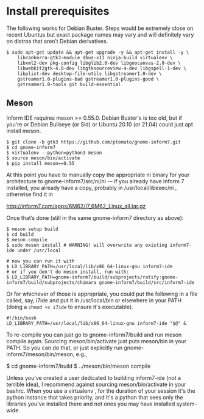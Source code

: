 # Install prerequisites

The following works for Debian Buster. Steps would be extremely close
on recent Ubuntus but exact package names may vary and will
definitely vary on distros that aren’t Debian derivatives.

```
$ sudo apt-get update && apt-get upgrade -y && apt-get install -y \
    libcanberra-gtk3-module dbus-x11 ninja-build virtualenv \
    libxml2-dev pkg-config libglib2.0-dev libgoocanvas-2.0-dev \
    libwebkit2gtk-4.0-dev libgtksourceview-4-dev libgspell-1-dev \
    libplist-dev desktop-file-utils libgstreamer1.0-dev \
    gstreamer1.0-plugins-bad gstreamer1.0-plugins-good \
    gstreamer1.0-tools git build-essential
```
## Meson

Inform IDE requires meson >= 0.55.0. Debian Buster's is too old,
but if you're or Debian Bullseye (or Sid) or Ubuntu 20.10 (or 21.04)
could just apt install meson.

```
$ git clone -b gtk3 https://github.com/ptomato/gnome-inform7.git
$ cd gnome-inform7
$ virtualenv --python=python3 meson
$ source meson/bin/activate
$ pip install meson==0.55
```
At this point you have to manually copy the appropriate ni binary
for your architecture to gnome-inform7/src/ni/ni -– if you already
have Inform 7 installed, you already have a copy, probably in
/usr/local/libexec/ni , otherwise find it in

http://inform7.com/apps/6M62/I7_6M62_Linux_all.tar.gz

Once that’s done (still in the same gnome-inform7 directory as above):

```
$ meson setup build
$ cd build
$ meson compile
$ sudo meson install # WARNING! will overwrite any existing inform7-ide under /usr/local

# now you can run it with
$ LD_LIBRARY_PATH=/usr/local/lib/x86_64-linux-gnu inform7-ide
# or if you don't do meson install, run with:
$ LD_LIBRARY_PATH=gnome-inform7/build/subprojects/ratify:gnome-inform7/build/subprojects/chimara gnome-inform7/build/src/inform7-ide
```

Or for whichever of those is appropriate, you could put the following in a
file called, say, i7ide and put it in /usr/local/bin or elsewhere in your PATH
(doing a ``chmod +x i7ide`` to ensure it's executable).

```
#!/bin/bash
LD_LIBRARY_PATH=/usr/local/lib/x86_64-linux-gnu inform7-ide "$@" &
```

To re-compile you can just go to gnome-inform7/build and run meson compile again.
Sourcing meson/bin/activate just puts meson/bin in your PATH. So you can do that,
or just explicitly run gnome-inform7/meson/bin/meson, e.g.,

$ cd gnome-inform7/build
$ ../meson/bin/meson compile

Unless you've created a user dedicated to building inform7-ide (not a terrible idea),
I recommend against sourcing meson/bin/activate in your bashrc. When you use a virtualenv
, for the duration of your session it's the python instance that takes priority, and
it's a python that sees only the libraries you've installed there and not ones you may
have installed system-wide.


